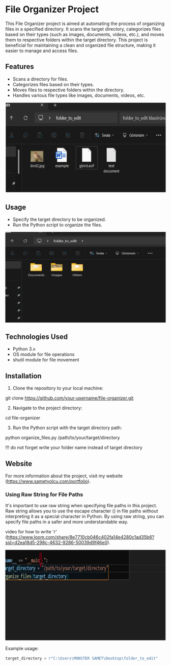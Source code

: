 # File Organizer Project

This File Organizer project is aimed at automating the process of organizing files in a specified directory. It scans the target directory, categorizes files based on their types (such as images, documents, videos, etc.), and moves them to respective folders within the target directory. This project is beneficial for maintaining a clean and organized file structure, making it easier to manage and access files.

## Features
- Scans a directory for files.
- Categorizes files based on their types.
- Moves files to respective folders within the directory.
- Handles various file types like images, documents, videos, etc.

![Resim Açıklaması](example_folder_before.png)

## Usage
- Specify the target directory to be organized.
- Run the Python script to organize the files.

![Resim Açıklaması](example_folder_after.png)

## Technologies Used

- Python 3.x
- OS module for file operations
- shutil module for file movement

## Installation

1. Clone the repository to your local machine:

git clone https://github.com/your-username/file-organizer.git

2. Navigate to the project directory:

cd file-organizer

3. Run the Python script with the target directory path:

python organize_files.py /path/to/your/target/directory

!!! do not forget write your folder name instead of target directory


## Website

For more information about the project, visit my website (https://www.sametyolcu.com/portfolio).

### Using Raw String for File Paths

It's important to use raw string when specifying file paths in this project. Raw string allows you to use the escape character (\) in file paths without interpreting it as a special character in Python. By using raw string, you can specify file paths in a safer and more understandable way.

video for how to write 'r' (https://www.loom.com/share/8e7710cb046c402fa14e4280c1ad35b6?sid=d2ea18d5-298c-4632-9286-50039d9f46e0).

![Resim Açıklaması](raw_string().png)

Example usage:
```python
target_directory = r"C:\Users\MONSTER SAMET\Desktop\folder_to_edit"




